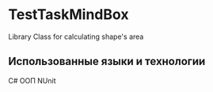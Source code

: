 # TestTaskMindBox
Library Class for calculating shape's area 

## Использованные языки и технологии
С#
ООП
NUnit
